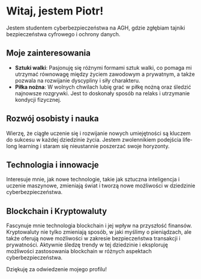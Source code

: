 # Witaj, jestem Piotr!

Jestem studentem cyberbezpieczeństwa na AGH, gdzie zgłębiam tajniki bezpieczeństwa cyfrowego i ochrony danych.

## Moje zainteresowania
- **Sztuki walki**: Pasjonuję się różnymi formami sztuk walki, co pomaga mi utrzymać równowagę między życiem zawodowym a prywatnym, a także pozwala na rozwijanie dyscypliny i siły charakteru.
- **Piłka nożna**: W wolnych chwilach lubię grać w piłkę nożną oraz śledzić najnowsze rozgrywki. Jest to doskonały sposób na relaks i utrzymanie kondycji fizycznej.

## Rozwój osobisty i nauka
Wierzę, że ciągłe uczenie się i rozwijanie nowych umiejętności są kluczem do sukcesu w każdej dziedzinie życia. Jestem zwolennikiem podejścia life-long learning i staram się nieustannie poszerzać swoje horyzonty.

## Technologia i innowacje
Interesuje mnie, jak nowe technologie, takie jak sztuczna inteligencja i uczenie maszynowe, zmieniają świat i tworzą nowe możliwości w dziedzinie cyberbezpieczeństwa.

## Blockchain i Kryptowaluty
Fascynuje mnie technologia blockchain i jej wpływ na przyszłość finansów. Kryptowaluty nie tylko zmieniają sposób, w jaki myślimy o pieniądzach, ale także oferują nowe możliwości w zakresie bezpieczeństwa transakcji i prywatności. Aktywnie śledzę trendy w tej dziedzinie i eksploruję możliwości zastosowania blockchain w różnych aspektach cyberbezpieczeństwa.

Dziękuję za odwiedzenie mojego profilu!

<!---
Piotr46/Piotr46 is a ✨ special ✨ repository because its `README.md` (this file) appears on your GitHub profile.
You can click the Preview link to take a look at your changes.
--->

